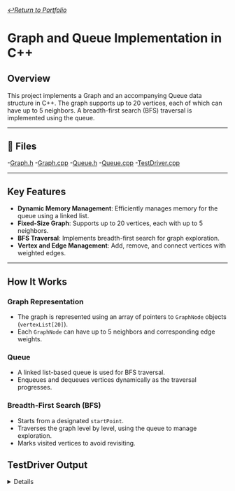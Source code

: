 ###### [↩️Return to Portfolio](https://github.com/EricDelgado993/Portfolio)
# Graph and Queue Implementation in C++

## Overview
This project implements a Graph and an accompanying Queue data structure in C++. The graph supports up to 20 vertices, each of which can have up to 5 neighbors. A breadth-first search (BFS) traversal is implemented using the queue.

---

## 📂 **Files**
-[Graph.h](https://github.com/EricDelgado993/Graph/blob/master/Graph/Graph.h)
-[Graph.cpp](https://github.com/EricDelgado993/Graph/blob/master/Graph/Graph.cpp)
-[Queue.h](https://github.com/EricDelgado993/Graph/blob/master/Graph/Queue.h)
-[Queue.cpp](https://github.com/EricDelgado993/Graph/blob/master/Graph/Queue.cpp)
-[TestDriver.cpp](https://github.com/EricDelgado993/Graph/blob/master/Graph/TestDriver.cpp)

---

## Key Features
- **Dynamic Memory Management**: Efficiently manages memory for the queue using a linked list.
- **Fixed-Size Graph**: Supports up to 20 vertices, each with up to 5 neighbors.
- **BFS Traversal**: Implements breadth-first search for graph exploration.
- **Vertex and Edge Management**: Add, remove, and connect vertices with weighted edges.

---

## How It Works

### Graph Representation
- The graph is represented using an array of pointers to `GraphNode` objects (`vertexList[20]`).
- Each `GraphNode` can have up to 5 neighbors and corresponding edge weights.

### Queue
- A linked list-based queue is used for BFS traversal.
- Enqueues and dequeues vertices dynamically as the traversal progresses.

### Breadth-First Search (BFS)
- Starts from a designated `startPoint`.
- Traverses the graph level by level, using the queue to manage exploration.
- Marks visited vertices to avoid revisiting.

## TestDriver Output
<details>
  
```
Adding Vertex 0: Pass
Adding Vertex 1: Pass
Adding Vertex 2: Pass
Adding Vertex 3: Pass
Adding Vertex 4: Pass
Adding Duplicate Vertex 0: Pass
Adding Edge (0, 4): Pass
Adding Edge (0, 1): Pass
Adding Edge (0, 3): Pass
Adding Edge (1, 2): Pass
Adding Edge (1, 3): Pass
Adding Edge (2, 3): Pass
Adding Edge (3, 4): Pass
Searching for Vertex 3: Pass
Searching for Vertex 5: Fail
BFS to Find Vertex 2: Pass
BFS to Find Vertex 5: Fail
Testing isEmpty() after adding vertices: Pass
Removing Vertex 3: Pass
Removing Vertex 3 Again: Fail
Searching for Removed Vertex 3: Fail
```

</details>
